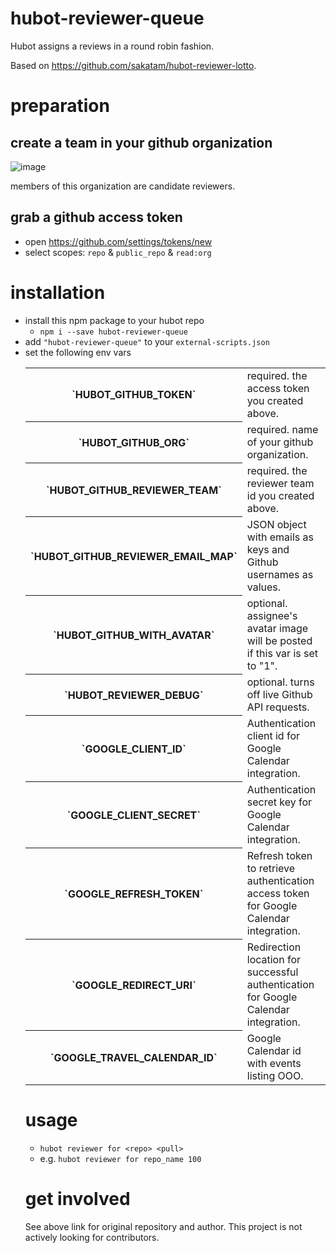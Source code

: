 # hubot-reviewer-queue
Hubot assigns a reviews in a round robin fashion.

Based on https://github.com/sakatam/hubot-reviewer-lotto.

# preparation

## create a team in your github organization

![image](https://cloud.githubusercontent.com/assets/81522/3102957/76422e2c-e64e-11e3-91ee-7e4075d0f685.png)

members of this organization are candidate reviewers.


## grab a github access token
* open https://github.com/settings/tokens/new
* select scopes: `repo` & `public_repo` & `read:org`

# installation
* install this npm package to your hubot repo
    * `npm i --save hubot-reviewer-queue`
* add `"hubot-reviewer-queue"` to your `external-scripts.json`
* set the following env vars
  <table>
      <tr>
          <th>`HUBOT_GITHUB_TOKEN`</th>
          <td>required. the access token you created above.</td>
      </tr>
      <tr>
          <th>`HUBOT_GITHUB_ORG`</th>
          <td>required. name of your github organization.</td>
      </tr>
      <tr>
          <th>`HUBOT_GITHUB_REVIEWER_TEAM`</th>
          <td>required. the reviewer team id you created above.</td>
      </tr>
      <tr>
          <th>`HUBOT_GITHUB_REVIEWER_EMAIL_MAP`</th>
          <td>JSON object with emails as keys and Github usernames as values.</td>
      </tr>
      <tr>
          <th>`HUBOT_GITHUB_WITH_AVATAR`</th>
          <td>optional. assignee's avatar image will be posted if this var is set to "1".</td>
      </tr>
      <tr>
          <th>`HUBOT_REVIEWER_DEBUG`</th>
          <td>optional. turns off live Github API requests.</td>
      </tr>
      <tr>
          <th>`GOOGLE_CLIENT_ID`</th>
          <td>Authentication client id for Google Calendar integration.</td>
      </tr>
      <tr>
          <th>`GOOGLE_CLIENT_SECRET`</th>
          <td>Authentication secret key for Google Calendar integration.</td>
      </tr>
      <tr>
          <th>`GOOGLE_REFRESH_TOKEN`</th>
          <td>Refresh token to retrieve authentication access token for Google Calendar integration.</td>
      </tr>
      <tr>
          <th>`GOOGLE_REDIRECT_URI`</th>
          <td>Redirection location for successful authentication for Google Calendar integration.</td>
      </tr>
      <tr>
          <th>`GOOGLE_TRAVEL_CALENDAR_ID`</th>
          <td>Google Calendar id with events listing OOO.</td>
      </tr>
</table>

# usage
* `hubot reviewer for <repo> <pull>`
* e.g. `hubot reviewer for repo_name 100`

# get involved

See above link for original repository and author. This project is not actively looking for contributors.
